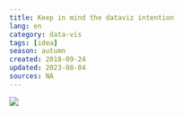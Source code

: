 ```yaml
---
title: Keep in mind the dataviz intention
lang: en
category: data-vis
tags: [idea]
season: autumn
created: 2018-09-24
updated: 2023-08-04
sources: NA
---
```


![](../__files/Data-Viz-Intention.png)
